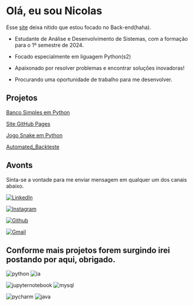 # Olá, eu sou Nicolas 

Esse [site](https://nicolaspm2.github.io/Nicolaspm2/) deixa nítido que estou focado no Back-end(haha).

- Estudante de Análise e Desenvolvimento de Sistemas, com a formação para o 1º semestre de 2024.

- Focado especialmente em liguagem Python(s2)

- Apaixonado por resolver problemas e encontrar soluções inovadoras!

- Procurando uma oportunidade de trabalho para me desenvolver.

## Projetos 

[Banco Simples em Python](https://github.com/Nicolaspm2/banco_python)

[Site GitHub Pages](https://github.com/Nicolaspm2/Nicolas_Moreira)

[Jogo Snake em Python](https://github.com/Nicolaspm2/snake_python)

[Automated_Backteste](https://github.com/Nicolaspm2/automated_backtest)

## Avonts
Sinta-se a vontade para me enviar mensagem em qualquer um dos canais abaixo.

 [![LinkedIn](https://img.shields.io/badge/LinkedIn-000?style=for-the-badge&logo=linkedin&logoColor=0E76A8)](https://www.linkedin.com/in/nicolas-moreira-b533941a9/)

 [![Instagram](https://img.shields.io/badge/Instagram-000?style=for-the-badge&logo=instagram)](https://www.instagram.com/nicolas.moreira/)

 [![Github](https://img.shields.io/badge/github-000?style=for-the-badge&logo=github)](https://github.com/Nicolaspm2)

 [![Gmail](https://img.shields.io/badge/Gmail-D14836?style=for-the-badge&logo=gmail&logoColor=white)](mailto:nicolasmoreira742@gmail.com)


## Conforme mais projetos forem surgindo irei postando por aqui, obrigado.


 ![python](https://img.shields.io/badge/Python-000?style=for-the-badge&logo=Python)  ![ia](https://img.shields.io/badge/Inteligencia_Artificial-000?style=for-the-badge&logo=)

 ![jupyternotebook](https://img.shields.io/badge/Jupyter_Notebook-000?style=for-the-badge&logo=anaconda) ![mysql](https://img.shields.io/badge/MySQL-000?style=for-the-badge&logo=MySQL)

 ![pycharm](https://img.shields.io/badge/PyCharm-000?style=for-the-badge&logo=PyCharm) ![java](https://img.shields.io/badge/JAVA-000?style=for-the-badge&logo=JAVA)     
